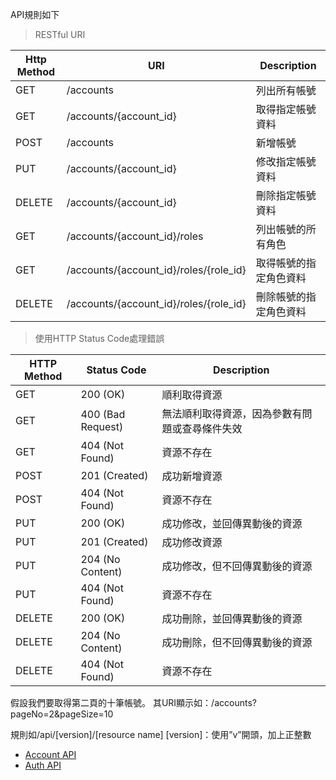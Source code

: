 
API規則如下
> RESTful URI

Http Method | URI | Description
----------- | --------- | -----------
GET | /accounts | 列出所有帳號
GET | /accounts/{account_id} | 取得指定帳號資料
POST | /accounts | 新增帳號
PUT | /accounts/{account_id} | 修改指定帳號資料
DELETE | /accounts/{account_id} | 刪除指定帳號資料
GET | /accounts/{account_id}/roles | 列出帳號的所有角色
GET | /accounts/{account_id}/roles/{role_id} | 取得帳號的指定角色資料
DELETE | /accounts/{account_id}/roles/{role_id} | 刪除帳號的指定角色資料


> 使用HTTP Status Code處理錯誤

HTTP Method | Status Code | 	Description
----------- | --------- | -----------
GET | 200 (OK) | 順利取得資源
GET | 400 (Bad Request) | 無法順利取得資源，因為參數有問題或查尋條件失效
GET | 404 (Not Found) | 資源不存在
POST | 201 (Created) | 成功新增資源
POST | 404 (Not Found) | 資源不存在
PUT | 200 (OK) | 成功修改，並回傳異動後的資源
PUT | 201 (Created) | 成功修改資源
PUT | 204 (No Content) | 成功修改，但不回傳異動後的資源
PUT | 404 (Not Found) | 資源不存在
DELETE | 200 (OK) | 成功刪除，並回傳異動後的資源
DELETE | 204 (No Content) | 成功刪除，但不回傳異動後的資源
DELETE | 404 (Not Found) | 資源不存在

假設我們要取得第二頁的十筆帳號。
其URI顯示如：/accounts?pageNo=2&pageSize=10

規則如/api/[version]/[resource name]
[version]：使用”v”開頭，加上正整數

* [Account API](https://bitbucket.org/joow/joowback/src/25790612db0885f14e6e99f6f3ecd26937124044/doc/account.md?at=master)
* [Auth API](https://bitbucket.org/joow/joowback/src/0d3d3fbff58cf654bb13d186731f3f76bc898767/doc/auth.md?at=master)